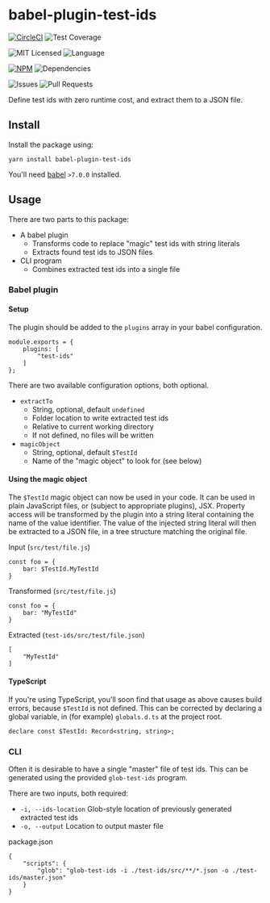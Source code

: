 # babel-plugin-test-ids

[![CircleCI](https://img.shields.io/circleci/build/github/alsiola/test-ids/master?style=for-the-badge)](https://circleci.com/gh/alsiola/test-ids/tree/master)
![Test Coverage](https://img.shields.io/codecov/c/github/alsiola/test-ids?style=for-the-badge)

![MIT Licensed](https://img.shields.io/npm/l/babel-plugin-test-ids?style=for-the-badge)
![Language](https://img.shields.io/github/languages/top/alsiola/test-ids?style=for-the-badge)

[![NPM](https://img.shields.io/npm/v/babel-plugin-test-ids?style=for-the-badge)](https://www.npmjs.com/package/babel-plugin-test-ids)
![Dependencies](https://img.shields.io/requires/github/alsiola/test-ids?label=dependencies&style=for-the-badge)

![Issues](https://img.shields.io/github/issues/alsiola/test-ids?style=for-the-badge)
![Pull Requests](https://img.shields.io/github/issues-pr/alsiola/test-ids?style=for-the-badge)

Define test ids with zero runtime cost, and extract them to a JSON file.

## Install

Install the package using:

```
yarn install babel-plugin-test-ids
```

You'll need [babel](https://babeljs.io/) `>7.0.0` installed.

## Usage

There are two parts to this package:

* A babel plugin
    - Transforms code to replace "magic" test ids with string literals
    - Extracts found test ids to JSON files
* CLI program
    - Combines extracted test ids into a single file

### Babel plugin

#### Setup

The plugin should be added to the `plugins` array in your babel configuration.

```
module.exports = {
    plugins: [
        "test-ids"
    ]
};
```

There are two available configuration options, both optional.

* `extractTo`
    - String, optional, default `undefined`
    - Folder location to write extracted test ids
    - Relative to current working directory
    - If not defined, no files will be written
* `magicObject`
    - String, optional, default `$TestId`
    - Name of the "magic object" to look for (see below)

#### Using the magic object

The `$TestId` magic object can now be used in your code. It can be used in plain JavaScript files, or (subject to appropriate plugins),
JSX.  Property access will be transformed by the plugin into a string literal containing the name of the value identifier. The value
of the injected string literal will then be extracted to a JSON file, in a tree structure matching the original file.

Input (`src/test/file.js`)
```
const foo = {
    bar: $TestId.MyTestId
}
```

Transformed (`src/test/file.js`)
```
const foo = {
    bar: "MyTestId"
}
```

Extracted (`test-ids/src/test/file.json`)
```
[
    "MyTestId"
]
```

#### TypeScript
If you're using TypeScript, you'll soon find that usage as above causes build errors, because `$TestId` is
not defined. This can be corrected by declaring a global variable, in (for example) `globals.d.ts` at the project
root.

```
declare const $TestId: Record<string, string>;
```

### CLI

Often it is desirable to have a single "master" file of test ids. This can be generated using the provided `glob-test-ids` program.

There are two inputs, both required:

* `-i, --ids-location` Glob-style location of previously generated extracted test ids
* `-o, --output` Location to output master file

package.json
```
{
    "scripts": {
        "glob": "glob-test-ids -i ./test-ids/src/**/*.json -o ./test-ids/master.json"
    }
}
```

